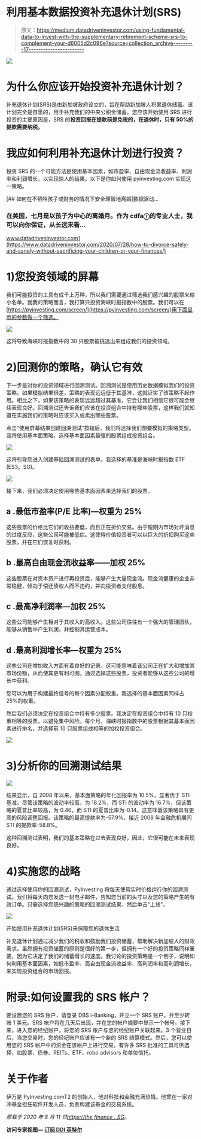 # 利用基本数据投资补充退休计划(SRS)

> 原文：<https://medium.datadriveninvestor.com/using-fundamental-data-to-invest-with-the-supplementary-retirement-scheme-srs-to-complement-your-d6005d2c096e?source=collection_archive---------17----------------------->

![](img/816ecdd68956135a546c865d6ea2523c.png)

# 为什么你应该开始投资补充退休计划？

补充退休计划(SRS)是由新加坡政府设立的，旨在帮助新加坡人积累退休储蓄。该计划完全是自愿的，用于补充我们的中央公积金储蓄。您应该开始使用 SRS 进行投资的主要原因是，SRS 的**投资回报在提款前是免税的，在退休时，只有 50%的提款需要纳税。**

# 我应如何利用补充退休计划进行投资？

投资 SRS 的一个可能方法是使用基本因素，如市盈率、自由现金流收益率、利润率和利润增长，以实现惊人的结果。以下是你如何使用 pyinvesting.com 实现这一策略。

[](https://www.datadriveninvestor.com/2020/07/28/how-to-divorce-safely-and-sanely-without-sacrificing-your-children-or-your-finances/) [## 如何在不牺牲孩子或财务的情况下安全理智地离婚|数据驱动…

### 在美国，七月是以孩子为中心的离婚月。作为 cdfaⓡ的专业人士，我可以向你保证，从长远来看…

www.datadriveninvestor.com](https://www.datadriveninvestor.com/2020/07/28/how-to-divorce-safely-and-sanely-without-sacrificing-your-children-or-your-finances/) 

# **1)您投资领域的屏幕**

我们可能投资的工具有成千上万种，所以我们需要通过筛选我们感兴趣的股票来缩小名单。就我的策略而言，我打算只投资海峡时报指数中的股票。我们可以在[https://pyinvesting.com/screen/](https://pyinvesting.com/screen/)用下面显示的参数做一个筛选。

![](img/52d367b334b4971f2fd2e491bb5faa96.png)

这将导致海峡时报指数中的 30 只股票被挑选出来组成我们的投资领域。

# **2)回测你的策略，确认它有效**

下一步是对你的投资领域进行回溯测试。回溯测试是使用历史数据模拟我们的投资策略。如果模拟结果很差，策略的表现远远低于其基准，这就证实了该策略不起作用。相比之下，如果该策略的表现远远超过其基准，它会让我们相信它很可能会继续表现良好。回溯测试还告诉我们应该在投资组合中持有哪些股票，这样我们就知道在实施我们的策略时应该买入或卖出哪些股票。

点击“使用屏幕结果创建回溯测试”按钮后，我们将选择我们想要模拟的策略类型。我将使用基本面策略，选择基本面因素最强的股票组成投资组合。

![](img/5786186ddf73ad2ab4d3dcccf41c8143.png)

这将引导您进入创建基础回溯测试的表单。我选择的基准是海峡时报指数 ETF (ES3。SG)。

![](img/a6e46b3e50aa9821258f3e68608d028b.png)

接下来，我们必须决定使用哪些基本面因素来选择我们的股票。

## **a .最低市盈率(P/E 比率)—权重为 25%**

这些股票的价格比它们的收益要低，而且正在折价交易。由于短期内市场对坏消息的过度反应，这些公司可能被低估。这使得价值投资者可以以巨大的折扣购买这些股票，并在它们恢复时获利。

## **b .最高自由现金流收益率——加权 25%**

这些股票在对资本资产进行再投资后，能够产生大量现金流。现金流健康的企业非常稳健，倾向于偿还债权人而不违约，并向投资者支付股息。

## **c .最高净利润率—加权 25%**

这些公司能够产生相对于其收入的高收入。这些公司往往有一个强大的管理团队，能够从销售中产生利润，并控制其运营成本。

## **d .最高利润增长率—权重为 25%**

这些公司在增加收入方面有着良好的记录。这可能意味着该公司正在扩大和增加其市场份额，从而使其更有利可图。通过选择这些股票，投资者能够从这些公司的增长中获利。

您可以为用于构建最终信号的每个因素分配权重。我选择的基本面因素同样占 25%的权重。

然后我们必须决定在投资组合中持有多少股票。我决定在投资组合中持有 10 只权重相等的股票，以避免集中风险。每个月，海峡时报指数中的股票根据其基本面因素进行排名，并选择前 10 只股票组成相等的加权投资组合。

![](img/ce831a8bbfab99e2f63fb6c53970b2e2.png)

# **3)分析你的回溯测试结果**

![](img/a17e5a984723a13ecc183fe973f8d44e.png)

结果显示，自 2008 年以来，基本面策略的年化回报率为 10.5%，显著优于 STI 基准。尽管该策略的波动率较高，为 18.2%，而 STI 的波动率为 16.7%，但该策略的夏普比率较高，为 0.46，而 STI 的夏普比率为-0.14。这意味着该策略具有更高的风险调整回报。该策略的最高提款率为-57.9%，接近 2008 年金融危机期间 STI 的提款率-58.8%。

这种回溯测试表明，我们的基本策略在过去表现良好，因此，它很可能在未来表现良好。

# **4)实施您的战略**

通过选择使用你的回溯测试，PyInvesting 将每天使用实时价格运行你的回溯测试。我们将每天向您发送一封电子邮件，告知您当前的头寸以及您的策略产生的有效订单。只需选择您感兴趣的策略的回溯测试结果，然后单击“上线”。

![](img/8bc367ff2acec25a025f77f234dc286a.png)

开始使用补充退休计划(SRS)来保障您的退休生活

补充退休计划通过减少我们的税收和鼓励我们投资储蓄，帮助解决新加坡人的财政需求。虽然拥有投资储蓄的原则是很好的第一步，但拥有一个好的投资策略同样重要，因为它决定了我们的储蓄增长的速度。我讨论的投资策略是一个例子，说明如何利用基本面因素，如低市盈率、高自由现金流收益率、高利润率和高利润增长，来实现投资组合的市场回报。

# 附录:如何设置我的 SRS 帐户？

要设置您的 SRS 账户，请登录 DBS i-Banking，开立一个 SRS 账户，并至少转账 1 美元。SRS 帐户将在几天后出现，并在您的帐户摘要中显示一个帐号。接下来，进入您的经纪账户，将您的 SRS 账户与您的经纪账户关联起来。3 个营业日后，当您交易时，您的经纪账户应该有一个新的 SRS 结算模式。然后，您可以使用您的 SRS 帐户中的资金在该帐户上进行交易。有许多 SRS 批准的工具可供选择，如股票、债券、REITs、ETF、robo advisors 和单位信托。

# **关于作者**

伊万是 PyInvesting.comT2 的创始人，他对科技和金融充满热情。他曾在一家对冲基金担任软件开发人员，负责构建该基金的交易系统。

*原载于 2020 年 8 月 11 日*[*https://the finance . SG*](https://thefinance.sg/2020/08/11/using-fundamental-data-to-invest-with-the-supplementary-retirement-scheme-srs-to-complement-your-cpf-savings/)*。*

**访问专家视图—** [**订阅 DDI 英特尔**](https://datadriveninvestor.com/ddi-intel)